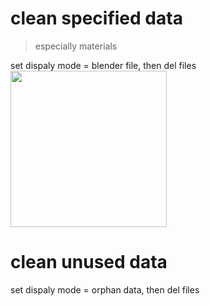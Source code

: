 # clean specified data
> especially materials

set dispaly mode = blender file, then del files
<img src="../../../_resources/ad18ada6c10abdd7457b9ae93e19a793.png" width="250" height="250" class="jop-noMdConv">
# clean unused data
set dispaly mode = orphan data, then del files